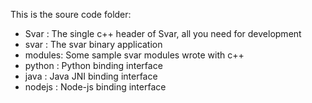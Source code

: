 This is the soure code folder:

* Svar   : The single c++ header of Svar, all you need for development
* svar   : The svar binary application
* modules: Some sample svar modules wrote with c++
* python : Python binding interface
* java   : Java JNI binding interface
* nodejs : Node-js binding interface


